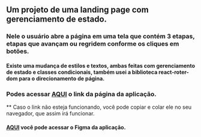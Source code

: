 ## Um projeto de uma landing page com gerenciamento de estado.

### Nele o usuário abre a página em uma tela que contém 3 etapas, etapas que avançam ou regridem conforme os cliques em botões.
#### Existe uma mudança de estilos e textos, ambas feitas com gerenciamento de estado e classes condicionais, também usei a biblioteca react-roter-dom para o direcionamento de página.

### Podes acessar [AQUI](mthslnk-gthb.github.io/inova-tech/) o link da página da aplicação.
** Caso o link não esteja funcionando, você pode copiar e colar ele no seu navegador, que assim irá funcionar.

#### [AQUI](https://www.figma.com/file/8QZa7LHumsoU4272T4cc8x/inova-tech?type=design&node-id=0%3A1&mode=design&t=3NvUHmJWhMoQwu3Z-1) você pode acessar o Figma da aplicação.
